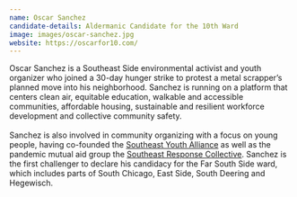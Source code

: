 ```yaml
---
name: Oscar Sanchez
candidate-details: Aldermanic Candidate for the 10th Ward
image: images/oscar-sanchez.jpg
website: https://oscarfor10.com/
---
```


Oscar Sanchez is a Southeast Side environmental activist and youth organizer who joined a 30-day hunger strike to protest a metal scrapper’s planned move into his neighborhood. Sanchez is running on a platform that centers clean air, equitable education, walkable and accessible communities, affordable housing, sustainable and resilient workforce development and collective community safety.
<br>
<br>
Sanchez is also involved in community organizing with a focus on young people, having co-founded the <a href="https://blockclubchicago.org/2020/07/23/are-you-a-youth-organizer-on-the-southeast-side-this-leadership-council-can-build-your-skills/" target="_blank" rel="noopener noreferrer">Southeast Youth Alliance</a> as well as the pandemic mutual aid group the <a href="https://www.facebook.com/SoutheastChicagoResponseCollective/" target="_blank" rel="noopener noreferrer">Southeast Response Collective</a>. Sanchez is the first challenger to declare his candidacy for the Far South Side ward, which includes parts of South Chicago, East Side, South Deering and Hegewisch.
